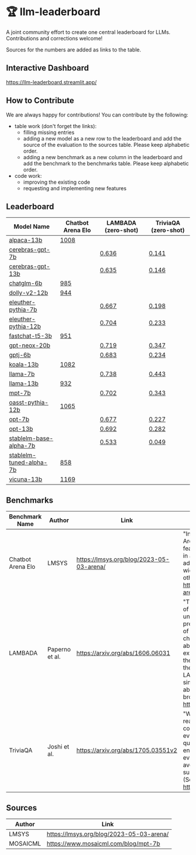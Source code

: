 # 🏆 llm-leaderboard

A joint community effort to create one central leaderboard for LLMs. Contributions and corrections welcome!

Sources for the numbers are added as links to the table.

## Interactive Dashboard

https://llm-leaderboard.streamlit.app/

## How to Contribute

We are always happy for contributions! You can contribute by the following:

- table work (don't forget the links):
    - filling missing entries
    - adding a new model as a new row to the leaderboard and add the source of the evaluation to the sources table. Please keep alphabetic order.
    - adding a new benchmark as a new column in the leaderboard and add the benchmark to the benchmarks table. Please keep alphabetic order.
- code work:
    - improving the existing code
    - requesting and implementing new features

## Leaderboard

| Model Name                                                                             | Chatbot Arena Elo                                | LAMBADA (zero-shot)                           | TriviaQA (zero-shot)                          |
| -------------------------------------------------------------------------------------- | ------------------------------------------------ | --------------------------------------------- | --------------------------------------------- |
| [alpaca-13b](https://crfm.stanford.edu/2023/03/13/alpaca.html)                         | [1008](https://lmsys.org/blog/2023-05-03-arena/) |                                               |                                               |
| [cerebras-gpt-7b](https://huggingface.co/cerebras/Cerebras-GPT-6.7B)                   |                                                  | [0.636](https://www.mosaicml.com/blog/mpt-7b) | [0.141](https://www.mosaicml.com/blog/mpt-7b) |
| [cerebras-gpt-13b](https://huggingface.co/cerebras/Cerebras-GPT-13B)                   |                                                  | [0.635](https://www.mosaicml.com/blog/mpt-7b) | [0.146](https://www.mosaicml.com/blog/mpt-7b) |
| [chatglm-6b](https://chatglm.cn/blog)                                                  | [985](https://lmsys.org/blog/2023-05-03-arena/)  |                                               |                                               |
| [dolly-v2-12b](https://huggingface.co/databricks/dolly-v2-12b)                         | [944](https://lmsys.org/blog/2023-05-03-arena/)  |                                               |                                               |
| [eleuther-pythia-7b](https://huggingface.co/EleutherAI/pythia-6.9b)                    |                                                  | [0.667](https://www.mosaicml.com/blog/mpt-7b) | [0.198](https://www.mosaicml.com/blog/mpt-7b) |
| [eleuther-pythia-12b](https://huggingface.co/EleutherAI/pythia-12b)                    |                                                  | [0.704](https://www.mosaicml.com/blog/mpt-7b) | [0.233](https://www.mosaicml.com/blog/mpt-7b) |
| [fastchat-t5-3b](https://huggingface.co/lmsys/fastchat-t5-3b-v1.0)                     | [951](https://lmsys.org/blog/2023-05-03-arena/)  |                                               |                                               |
| [gpt-neox-20b](https://huggingface.co/EleutherAI/gpt-neox-20b)                         |                                                  | [0.719](https://www.mosaicml.com/blog/mpt-7b) | [0.347](https://www.mosaicml.com/blog/mpt-7b) |
| [gptj-6b](https://huggingface.co/EleutherAI/gpt-j-6b)                                  |                                                  | [0.683](https://www.mosaicml.com/blog/mpt-7b) | [0.234](https://www.mosaicml.com/blog/mpt-7b) |
| [koala-13b](https://bair.berkeley.edu/blog/2023/04/03/koala/)                          | [1082](https://lmsys.org/blog/2023-05-03-arena/) |                                               |                                               |
| [llama-7b](https://arxiv.org/abs/2302.13971)                                           |                                                  | [0.738](https://www.mosaicml.com/blog/mpt-7b) | [0.443](https://www.mosaicml.com/blog/mpt-7b) |
| [llama-13b](https://arxiv.org/abs/2302.13971)                                          | [932](https://lmsys.org/blog/2023-05-03-arena/)  |                                               |                                               |
| [mpt-7b](https://huggingface.co/mosaicml/mpt-7b)                                       |                                                  | [0.702](https://www.mosaicml.com/blog/mpt-7b) | [0.343](https://www.mosaicml.com/blog/mpt-7b) |
| [oasst-pythia-12b](https://huggingface.co/OpenAssistant/pythia-12b-pre-v8-12.5k-steps) | [1065](https://lmsys.org/blog/2023-05-03-arena/) |                                               |                                               |
| [opt-7b](https://huggingface.co/facebook/opt-6.7b)                                     |                                                  | [0.677](https://www.mosaicml.com/blog/mpt-7b) | [0.227](https://www.mosaicml.com/blog/mpt-7b) |
| [opt-13b](https://huggingface.co/facebook/opt-13b)                                     |                                                  | [0.692](https://www.mosaicml.com/blog/mpt-7b) | [0.282](https://www.mosaicml.com/blog/mpt-7b) |
| [stablelm-base-alpha-7b](https://huggingface.co/stabilityai/stablelm-base-alpha-7b)    |                                                  | [0.533](https://www.mosaicml.com/blog/mpt-7b) | [0.049](https://www.mosaicml.com/blog/mpt-7b) |
| [stablelm-tuned-alpha-7b](https://huggingface.co/stabilityai/stablelm-tuned-alpha-7b)  | [858](https://lmsys.org/blog/2023-05-03-arena/)  |                                               |                                               |
| [vicuna-13b](https://huggingface.co/lmsys/vicuna-13b-delta-v0)                         | [1169](https://lmsys.org/blog/2023-05-03-arena/) |                                               |                                               |

## Benchmarks

| Benchmark Name    | Author         | Link                                     | Description                                                                                                                                                                                                                                                                                                                                                                                                                                                                                                                                                                           |
| ----------------- | -------------- | ---------------------------------------- | ------------------------------------------------------------------------------------------------------------------------------------------------------------------------------------------------------------------------------------------------------------------------------------------------------------------------------------------------------------------------------------------------------------------------------------------------------------------------------------------------------------------------------------------------------------------------------------- |
| Chatbot Arena Elo | LMSYS          | https://lmsys.org/blog/2023-05-03-arena/ | "In this blog post, we introduce Chatbot Arena, an LLM benchmark platform featuring anonymous randomized battles in a crowdsourced manner. Chatbot Arena adopts the Elo rating system, which is a widely-used rating system in chess and other competitive games." (Source: https://lmsys.org/blog/2023-05-03-arena/)                                                                                                                                                                                                                                                                 |
| LAMBADA           | Paperno et al. | https://arxiv.org/abs/1606.06031         | "The LAMBADA evaluates the capabilities of computational models for text understanding by means of a word prediction task. LAMBADA is a collection of narrative passages sharing the characteristic that human subjects are able to guess their last word if they are exposed to the whole passage, but not if they only see the last sentence preceding the target word. To succeed on LAMBADA, computational models cannot simply rely on local context, but must be able to keep track of information in the broader discourse." (Source: https://huggingface.co/datasets/lambada) |
| TriviaQA          | Joshi et al.   | https://arxiv.org/abs/1705.03551v2       | "We present TriviaQA, a challenging reading comprehension dataset containing over 650K question-answer-evidence triples. TriviaQA includes 95K question-answer pairs authored by trivia enthusiasts and independently gathered evidence documents, six per question on average, that provide high quality distant supervision for answering the questions." (Source: https://arxiv.org/abs/1705.03551v2)                                                                                                                                                                              |

## Sources

| Author   | Link                                     |
| -------- | ---------------------------------------- |
| LMSYS    | https://lmsys.org/blog/2023-05-03-arena/ |
| MOSAICML | https://www.mosaicml.com/blog/mpt-7b     |
